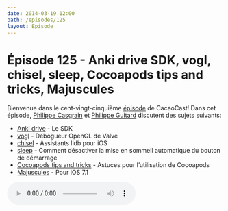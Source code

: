 ```yaml
---
date: 2014-03-19 12:00
path: /episodes/125
layout: Episode
---
```

# Épisode 125 - Anki drive SDK, vogl, chisel, sleep, Cocoapods tips and tricks, Majuscules
<p>Bienvenue dans le cent-vingt-cinquième <a href="https://cacaocast.com/media/cacaocast_125.m4a" title="CacaoCast Episode 125">épisode</a> de CacaoCast! Dans cet épisode, <a href="http://www.twitter.com/philippec" title="Philippe Casgrain sur Twitter">Philippe Casgrain</a> et <a href="http://www.twitter.com/philippeguitard" title="Philippe Guitard sur Twitter">Philippe Guitard</a> discutent des sujets suivants:</p>
<ul><li><a href="http://developer.anki.com/drive-sdk/" title="Anki drive">Anki drive</a> - Le SDK</li>
<li><a href="https://github.com/ValveSoftware/vogl" title="vogl">vogl</a> - Débogueur OpenGL de Valve</li>
<li><a href="https://github.com/facebook/chisel" title="chisel">chisel</a> - Assistants lldb pour iOS</li>
<li><a href="http://hints.macworld.com/article.php?story=20140305140635280" title="sleep">sleep</a> - Comment désactiver la mise en sommeil automatique du bouton de démarrage</li>
<li><a href="http://www.jpsim.com/cocoapods-tips-tricks/" title="Cocoapods tips and tricks">Cocoapods tips and tricks</a> - Astuces pour l’utilisation de Cocoapods</li>
<li><a href="http://ismyshiftkeyonornot.com" title="Majuscules">Majuscules</a> - Pour iOS 7.1</li>
</ul>
<p><audio controls><source src="https://cacaocast.com/media/cacaocast_125.m4a" type="audio/mpeg"><source src="https://cacaocast.com/media/cacaocast_125.m4a" type="audio/mp4">Votre navigateur ne supporte pas l'élément audio / Your browser does not support the audio element.</audio></p>
